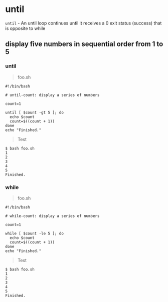 # until

`until` - An until loop continues until it receives a 0 exit status (success) that is opposite to while

## display five numbers in sequential order from 1 to 5

### until

> foo.sh

```
#!/bin/bash

# until-count: display a series of numbers

count=1

until [ $count -gt 5 ]; do
  echo $count
  count=$((count + 1))
done
echo "Finished."
```

> Test

```
$ bash foo.sh
1
2
3
4
5
Finished.
```

### while

> foo.sh

```
#!/bin/bash

# while-count: display a series of numbers

count=1

while [ $count -le 5 ]; do
  echo $count
  count=$((count + 1))
done
echo "Finished."
```

> Test

```
$ bash foo.sh 
1
2
3
4
5
Finished.
```

